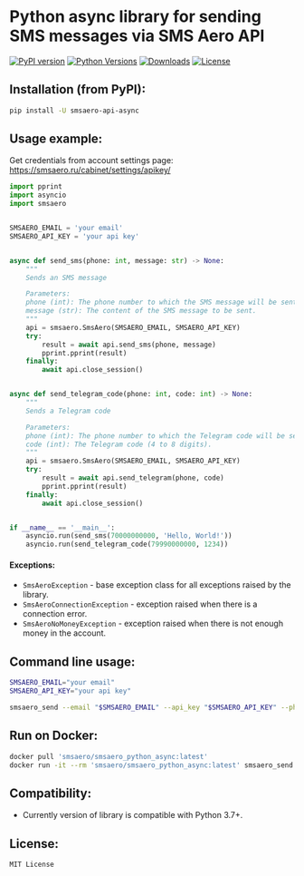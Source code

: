 # Python async library for sending SMS messages via SMS Aero API

[![PyPI version](https://badge.fury.io/py/smsaero-api-async.svg)](https://badge.fury.io/py/smsaero-api-async)
[![Python Versions](https://img.shields.io/pypi/pyversions/smsaero-api-async.svg)](https://pypi.org/project/smsaero-api-async/)
[![Downloads](https://pepy.tech/badge/smsaero-api-async)](https://pepy.tech/project/smsaero-api-async)
[![License](https://img.shields.io/badge/license-MIT-blue.svg)](MIT-LICENSE)

## Installation (from PyPI):

```bash
pip install -U smsaero-api-async
```

## Usage example:

Get credentials from account settings page: https://smsaero.ru/cabinet/settings/apikey/

```python
import pprint
import asyncio
import smsaero


SMSAERO_EMAIL = 'your email'
SMSAERO_API_KEY = 'your api key'


async def send_sms(phone: int, message: str) -> None:
    """
    Sends an SMS message

    Parameters:
    phone (int): The phone number to which the SMS message will be sent.
    message (str): The content of the SMS message to be sent.
    """
    api = smsaero.SmsAero(SMSAERO_EMAIL, SMSAERO_API_KEY)
    try:
        result = await api.send_sms(phone, message)
        pprint.pprint(result)
    finally:
        await api.close_session()


async def send_telegram_code(phone: int, code: int) -> None:
    """
    Sends a Telegram code

    Parameters:
    phone (int): The phone number to which the Telegram code will be sent.
    code (int): The Telegram code (4 to 8 digits).
    """
    api = smsaero.SmsAero(SMSAERO_EMAIL, SMSAERO_API_KEY)
    try:
        result = await api.send_telegram(phone, code)
        pprint.pprint(result)
    finally:
        await api.close_session()


if __name__ == '__main__':
    asyncio.run(send_sms(70000000000, 'Hello, World!'))
    asyncio.run(send_telegram_code(79990000000, 1234))
```

#### Exceptions:

* `SmsAeroException` - base exception class for all exceptions raised by the library.
* `SmsAeroConnectionException` - exception raised when there is a connection error.
* `SmsAeroNoMoneyException` - exception raised when there is not enough money in the account.


## Command line usage:

```bash
SMSAERO_EMAIL="your email"
SMSAERO_API_KEY="your api key"

smsaero_send --email "$SMSAERO_EMAIL" --api_key "$SMSAERO_API_KEY" --phone 70000000000 --message 'Hello, World!'
```

## Run on Docker:

```bash
docker pull 'smsaero/smsaero_python_async:latest'
docker run -it --rm 'smsaero/smsaero_python_async:latest' smsaero_send --email "your email" --api_key "your api key" --phone 70000000000 --message 'Hello, World!'
```

## Compatibility:

* Currently version of library is compatible with Python 3.7+.


## License:

```
MIT License
```
